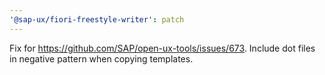 ```yaml
---
'@sap-ux/fiori-freestyle-writer': patch
---
```


Fix for https://github.com/SAP/open-ux-tools/issues/673. Include dot files in negative pattern when copying templates.
